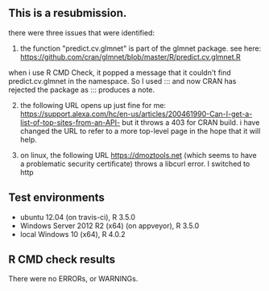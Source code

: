 This is a resubmission.
----------------------------------

there were three issues that were identified:

1. the function "predict.cv.glmnet" is part of the glmnet package. see here:
https://github.com/cran/glmnet/blob/master/R/predict.cv.glmnet.R

when i use R CMD Check, it popped a message that it couldn't find predict.cv.glmnet in the namespace. So I used ::: and now CRAN has rejected the package as ::: produces a note.

2. the following URL opens up just fine for me:
https://support.alexa.com/hc/en-us/articles/200461990-Can-I-get-a-list-of-top-sites-from-an-API-
but it throws a 403 for CRAN build. i have changed the URL to refer to a more top-level page in the hope that it will help.

3. on linux, the following URL https://dmoztools.net (which seems to have a problematic security certificate) throws a libcurl error. I switched to http

## Test environments
* ubuntu 12.04 (on travis-ci), R 3.5.0
* Windows Server 2012 R2 (x64) (on appveyor), R 3.5.0
* local Windows 10 (x64), R 4.0.2

## R CMD check results
There were no ERRORs, or WARNINGs.

